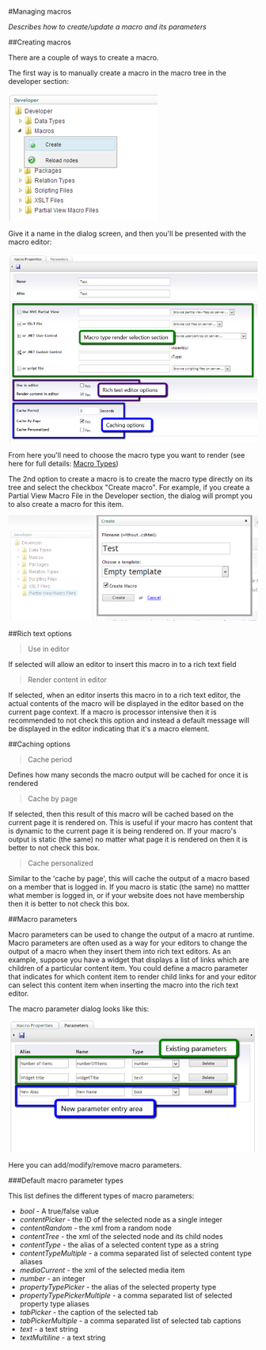 #Managing macros

_Describes how to create/update a macro and its parameters_

##Creating macros

There are a couple of ways to create a macro. 

The first way is to manually create a macro in the macro tree in the developer section:

![Create macro](images/create-macro-tree.png)

Give it a name in the dialog screen, and then you'll be presented with the macro editor:

![Macro editor](images/macro-editor.png)

From here you'll need to choose the macro type you want to render (see here for full details: [Macro Types](macro-types.md))

The 2nd option to create a macro is to create the macro type directly on its tree and select the checkbox "Create macro". For example, if you create a Partial View Macro File in the Developer section, the dialog will prompt you to also create a macro for this item. 

![Macro editor](images/create-macro-from-type.png)

##Rich text options

> Use in editor

If selected will allow an editor to insert this macro in to a rich text field

> Render content in editor

If selected, when an editor inserts this macro in to a rich text editor, the actual contents of the macro will be displayed in the editor based on the current page context. If a macro is processor intensive then it is recommended to not check this option and instead a default message will be displayed in the editor indicating that it's a macro element.

##Caching options

> Cache period

Defines how many seconds the macro output will be cached for once it is rendered

> Cache by page

If selected, then this result of this macro will be cached based on the current page it is rendered on. This is useful if your macro has content that is dynamic to the current page it is being rendered on. If your macro's output is static (the same) no matter what page it is rendered on then it is better to not check this box.

> Cache personalized

Similar to the 'cache by page', this will cache the output of a macro based on a member that is logged in. If you macro is static (the same) no mattter what member is logged in, or if your website does not have membership then it is better to not check this box.

##Macro parameters

Macro parameters can be used to change the output of a macro at runtime. Macro parameters are often used as a way for your editors to change the output of a macro when they insert them into rich text editors. As an example, suppose you have a widget that displays a list of links which are children of a particular content item. You could define a macro parameter that indicates for which content item to render child links for and your editor can select this content item when inserting the macro into the rich text editor.

The macro parameter dialog looks like this:

![Macro editor](images/macro-parameter-editor.png)

Here you can add/modify/remove macro parameters.

###Default macro parameter types

This list defines the different types of macro parameters:

- *bool* - A true/false value
- *contentPicker* - the ID of the selected node as a single integer
- *contentRandom* - the xml from a random node
- *contentTree* - the xml of the selected node and its child nodes
- *contentType* - the alias of a selected content type as a string
- *contentTypeMultiple* - a comma separated list of selected content type aliases
- *mediaCurrent* - the xml of the selected media item
- *number* - an integer
- *propertyTypePicker* - the alias of the selected property type
- *propertyTypePickerMultiple* - a comma separated list of selected property type aliases 
- *tabPicker* - the caption of the selected tab
- *tabPickerMultiple* - a comma separated list of selected tab captions
- *text* - a text string
- *textMultiline* - a text string